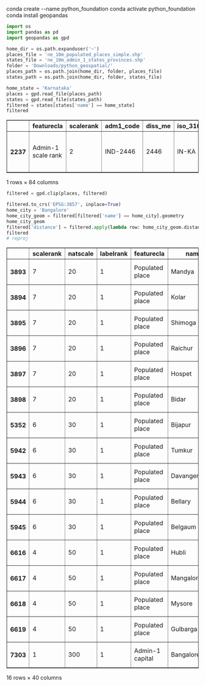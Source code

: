 conda create --name python_foundation
conda activate python_foundation
conda install geopandas


```python
import os
import pandas as pd
import geopandas as gpd
```


```python
home_dir = os.path.expanduser('~')
places_file = 'ne_10m_populated_places_simple.shp'
states_file = 'ne_10m_admin_1_states_provinces.shp'
folder = 'Downloads/python_geospatial/'
places_path = os.path.join(home_dir, folder, places_file)
states_path = os.path.join(home_dir, folder, states_file)


```


```python
home_state = 'Karnataka'
places = gpd.read_file(places_path)
states = gpd.read_file(states_path)
filtered = states[states['name'] == home_state]
filtered
```




<div>
<style scoped>
    .dataframe tbody tr th:only-of-type {
        vertical-align: middle;
    }

    .dataframe tbody tr th {
        vertical-align: top;
    }

    .dataframe thead th {
        text-align: right;
    }
</style>
<table border="1" class="dataframe">
  <thead>
    <tr style="text-align: right;">
      <th></th>
      <th>featurecla</th>
      <th>scalerank</th>
      <th>adm1_code</th>
      <th>diss_me</th>
      <th>iso_3166_2</th>
      <th>wikipedia</th>
      <th>iso_a2</th>
      <th>adm0_sr</th>
      <th>name</th>
      <th>name_alt</th>
      <th>...</th>
      <th>name_nl</th>
      <th>name_pl</th>
      <th>name_pt</th>
      <th>name_ru</th>
      <th>name_sv</th>
      <th>name_tr</th>
      <th>name_vi</th>
      <th>name_zh</th>
      <th>ne_id</th>
      <th>geometry</th>
    </tr>
  </thead>
  <tbody>
    <tr>
      <th>2237</th>
      <td>Admin-1 scale rank</td>
      <td>2</td>
      <td>IND-2446</td>
      <td>2446</td>
      <td>IN-KA</td>
      <td>None</td>
      <td>IN</td>
      <td>1</td>
      <td>Karnataka</td>
      <td>Maisur|Mysore</td>
      <td>...</td>
      <td>Karnataka</td>
      <td>Karnataka</td>
      <td>Karnataka</td>
      <td>Карнатака</td>
      <td>Karnataka</td>
      <td>Karnataka</td>
      <td>Karnataka</td>
      <td>卡纳塔克邦</td>
      <td>1159311889</td>
      <td>POLYGON ((74.85426 12.76529, 74.85475 12.78701...</td>
    </tr>
  </tbody>
</table>
<p>1 rows × 84 columns</p>
</div>




```python
filtered = gpd.clip(places, filtered)
```


```python
filtered.to_crs('EPSG:3857', inplace=True)
home_city = 'Bangalore'
home_city_geom = filtered[filtered['name'] == home_city].geometry
home_city_geom
filtered['distance'] = filtered.apply(lambda row: home_city_geom.distance(row.geometry)/1e3, axis=1)
filtered
# reproj
```




<div>
<style scoped>
    .dataframe tbody tr th:only-of-type {
        vertical-align: middle;
    }

    .dataframe tbody tr th {
        vertical-align: top;
    }

    .dataframe thead th {
        text-align: right;
    }
</style>
<table border="1" class="dataframe">
  <thead>
    <tr style="text-align: right;">
      <th></th>
      <th>scalerank</th>
      <th>natscale</th>
      <th>labelrank</th>
      <th>featurecla</th>
      <th>name</th>
      <th>namepar</th>
      <th>namealt</th>
      <th>diffascii</th>
      <th>nameascii</th>
      <th>adm0cap</th>
      <th>...</th>
      <th>rank_min</th>
      <th>geonameid</th>
      <th>meganame</th>
      <th>ls_name</th>
      <th>ls_match</th>
      <th>checkme</th>
      <th>min_zoom</th>
      <th>ne_id</th>
      <th>geometry</th>
      <th>distance</th>
    </tr>
  </thead>
  <tbody>
    <tr>
      <th>3893</th>
      <td>7</td>
      <td>20</td>
      <td>1</td>
      <td>Populated place</td>
      <td>Mandya</td>
      <td>None</td>
      <td>None</td>
      <td>0</td>
      <td>Mandya</td>
      <td>0.0</td>
      <td>...</td>
      <td>9</td>
      <td>1263814.0</td>
      <td>None</td>
      <td>Mandya</td>
      <td>1</td>
      <td>0</td>
      <td>6.7</td>
      <td>1159141819</td>
      <td>POINT (708594.997 1390387.448)</td>
      <td>82.329836</td>
    </tr>
    <tr>
      <th>3894</th>
      <td>7</td>
      <td>20</td>
      <td>1</td>
      <td>Populated place</td>
      <td>Kolar</td>
      <td>None</td>
      <td>None</td>
      <td>0</td>
      <td>Kolar</td>
      <td>0.0</td>
      <td>...</td>
      <td>9</td>
      <td>1266305.0</td>
      <td>None</td>
      <td>Kolar</td>
      <td>1</td>
      <td>0</td>
      <td>6.7</td>
      <td>1159141823</td>
      <td>POINT (839755.895 1454034.354)</td>
      <td>64.964058</td>
    </tr>
    <tr>
      <th>3895</th>
      <td>7</td>
      <td>20</td>
      <td>1</td>
      <td>Populated place</td>
      <td>Shimoga</td>
      <td>None</td>
      <td>None</td>
      <td>0</td>
      <td>Shimoga</td>
      <td>0.0</td>
      <td>...</td>
      <td>10</td>
      <td>1256515.0</td>
      <td>None</td>
      <td>Shimoga</td>
      <td>1</td>
      <td>0</td>
      <td>6.7</td>
      <td>1159141827</td>
      <td>POINT (560496.928 1540097.416)</td>
      <td>240.942206</td>
    </tr>
    <tr>
      <th>3896</th>
      <td>7</td>
      <td>20</td>
      <td>1</td>
      <td>Populated place</td>
      <td>Raichur</td>
      <td>None</td>
      <td>None</td>
      <td>0</td>
      <td>Raichur</td>
      <td>0.0</td>
      <td>...</td>
      <td>10</td>
      <td>1259012.0</td>
      <td>None</td>
      <td>Raichur</td>
      <td>1</td>
      <td>0</td>
      <td>6.7</td>
      <td>1159141831</td>
      <td>POINT (751761.078 1793650.092)</td>
      <td>359.150536</td>
    </tr>
    <tr>
      <th>3897</th>
      <td>7</td>
      <td>20</td>
      <td>1</td>
      <td>Populated place</td>
      <td>Hospet</td>
      <td>None</td>
      <td>None</td>
      <td>0</td>
      <td>Hospet</td>
      <td>0.0</td>
      <td>...</td>
      <td>9</td>
      <td>1269935.0</td>
      <td>None</td>
      <td>Hospet</td>
      <td>1</td>
      <td>0</td>
      <td>6.7</td>
      <td>1159141837</td>
      <td>POINT (647642.540 1689806.461)</td>
      <td>285.617094</td>
    </tr>
    <tr>
      <th>3898</th>
      <td>7</td>
      <td>20</td>
      <td>1</td>
      <td>Populated place</td>
      <td>Bidar</td>
      <td>None</td>
      <td>None</td>
      <td>0</td>
      <td>Bidar</td>
      <td>0.0</td>
      <td>...</td>
      <td>10</td>
      <td>1275738.0</td>
      <td>None</td>
      <td>Bidar</td>
      <td>1</td>
      <td>0</td>
      <td>6.7</td>
      <td>1159141841</td>
      <td>POINT (766698.089 1983461.990)</td>
      <td>548.144629</td>
    </tr>
    <tr>
      <th>5352</th>
      <td>6</td>
      <td>30</td>
      <td>1</td>
      <td>Populated place</td>
      <td>Bijapur</td>
      <td>None</td>
      <td>None</td>
      <td>0</td>
      <td>Bijapur</td>
      <td>0.0</td>
      <td>...</td>
      <td>10</td>
      <td>1275701.0</td>
      <td>None</td>
      <td>Bijapur</td>
      <td>1</td>
      <td>0</td>
      <td>6.0</td>
      <td>1159147195</td>
      <td>POINT (575641.275 1861484.053)</td>
      <td>471.465697</td>
    </tr>
    <tr>
      <th>5942</th>
      <td>6</td>
      <td>30</td>
      <td>1</td>
      <td>Populated place</td>
      <td>Tumkur</td>
      <td>None</td>
      <td>None</td>
      <td>0</td>
      <td>Tumkur</td>
      <td>0.0</td>
      <td>...</td>
      <td>10</td>
      <td>1254089.0</td>
      <td>None</td>
      <td>Tumkur</td>
      <td>1</td>
      <td>0</td>
      <td>6.0</td>
      <td>1159148523</td>
      <td>POINT (727472.167 1474588.129)</td>
      <td>63.545735</td>
    </tr>
    <tr>
      <th>5943</th>
      <td>6</td>
      <td>30</td>
      <td>1</td>
      <td>Populated place</td>
      <td>Davangere</td>
      <td>None</td>
      <td>None</td>
      <td>0</td>
      <td>Davangere</td>
      <td>0.0</td>
      <td>...</td>
      <td>10</td>
      <td>1273368.0</td>
      <td>None</td>
      <td>Davangere</td>
      <td>1</td>
      <td>0</td>
      <td>6.0</td>
      <td>1159148525</td>
      <td>POINT (599150.723 1599906.678)</td>
      <td>242.627637</td>
    </tr>
    <tr>
      <th>5944</th>
      <td>6</td>
      <td>30</td>
      <td>1</td>
      <td>Populated place</td>
      <td>Bellary</td>
      <td>None</td>
      <td>None</td>
      <td>0</td>
      <td>Bellary</td>
      <td>0.0</td>
      <td>...</td>
      <td>10</td>
      <td>1276509.0</td>
      <td>None</td>
      <td>Bellary</td>
      <td>1</td>
      <td>0</td>
      <td>6.0</td>
      <td>1159148527</td>
      <td>POINT (705769.731 1675820.482)</td>
      <td>250.873955</td>
    </tr>
    <tr>
      <th>5945</th>
      <td>6</td>
      <td>30</td>
      <td>1</td>
      <td>Populated place</td>
      <td>Belgaum</td>
      <td>None</td>
      <td>None</td>
      <td>0</td>
      <td>Belgaum</td>
      <td>0.0</td>
      <td>...</td>
      <td>11</td>
      <td>1276533.0</td>
      <td>None</td>
      <td>Belgaum</td>
      <td>1</td>
      <td>0</td>
      <td>6.0</td>
      <td>1159148531</td>
      <td>POINT (447003.454 1754066.458)</td>
      <td>459.097519</td>
    </tr>
    <tr>
      <th>6616</th>
      <td>4</td>
      <td>50</td>
      <td>1</td>
      <td>Populated place</td>
      <td>Hubli</td>
      <td>None</td>
      <td>Hubli-Dharwad</td>
      <td>0</td>
      <td>Hubli</td>
      <td>0.0</td>
      <td>...</td>
      <td>11</td>
      <td>1269920.0</td>
      <td>Hubli-Dharwad</td>
      <td>Hubli</td>
      <td>1</td>
      <td>0</td>
      <td>5.6</td>
      <td>1159150013</td>
      <td>POINT (513208.476 1698360.826)</td>
      <td>372.818211</td>
    </tr>
    <tr>
      <th>6617</th>
      <td>4</td>
      <td>50</td>
      <td>1</td>
      <td>Populated place</td>
      <td>Mangalore</td>
      <td>None</td>
      <td>None</td>
      <td>0</td>
      <td>Mangalore</td>
      <td>0.0</td>
      <td>...</td>
      <td>10</td>
      <td>1263780.0</td>
      <td>None</td>
      <td>Mangalore</td>
      <td>1</td>
      <td>0</td>
      <td>5.6</td>
      <td>1159150015</td>
      <td>POINT (483726.670 1426084.689)</td>
      <td>293.936275</td>
    </tr>
    <tr>
      <th>6618</th>
      <td>4</td>
      <td>50</td>
      <td>1</td>
      <td>Populated place</td>
      <td>Mysore</td>
      <td>None</td>
      <td>None</td>
      <td>0</td>
      <td>Mysore</td>
      <td>0.0</td>
      <td>...</td>
      <td>11</td>
      <td>1262321.0</td>
      <td>Mysore</td>
      <td>Mysore</td>
      <td>1</td>
      <td>0</td>
      <td>5.6</td>
      <td>1159150017</td>
      <td>POINT (680308.521 1361603.018)</td>
      <td>122.059657</td>
    </tr>
    <tr>
      <th>6619</th>
      <td>4</td>
      <td>50</td>
      <td>1</td>
      <td>Populated place</td>
      <td>Gulbarga</td>
      <td>None</td>
      <td>None</td>
      <td>0</td>
      <td>Gulbarga</td>
      <td>0.0</td>
      <td>...</td>
      <td>10</td>
      <td>1270752.0</td>
      <td>None</td>
      <td>Gulbarga</td>
      <td>1</td>
      <td>0</td>
      <td>5.6</td>
      <td>1159150019</td>
      <td>POINT (693390.810 1919186.238)</td>
      <td>491.022011</td>
    </tr>
    <tr>
      <th>7303</th>
      <td>1</td>
      <td>300</td>
      <td>1</td>
      <td>Admin-1 capital</td>
      <td>Bangalore</td>
      <td>None</td>
      <td>Bengaluru</td>
      <td>0</td>
      <td>Bangalore</td>
      <td>0.0</td>
      <td>...</td>
      <td>13</td>
      <td>1277333.0</td>
      <td>Bangalore</td>
      <td>Bangalore</td>
      <td>1</td>
      <td>0</td>
      <td>3.7</td>
      <td>1159151543</td>
      <td>POINT (777514.534 1435424.092)</td>
      <td>0.000000</td>
    </tr>
  </tbody>
</table>
<p>16 rows × 40 columns</p>
</div>




```python

```


```python

```
